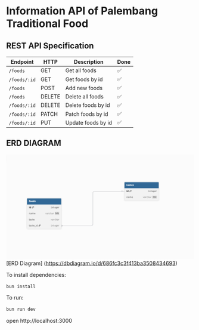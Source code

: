 # Information API of Palembang Traditional Food

## REST API Specification

| Endpoint     | HTTP   | Description        | Done |
| ------------ | ------ | ------------------ | ---- |
| `/foods`     | GET    | Get all foods      | ✅   |
| `/foods/:id` | GET    | Get foods by id    | ✅   |
| `/foods`     | POST   | Add new foods      | ✅   |
| `/foods`     | DELETE | Delete all foods   | ✅   |
| `/foods/:id` | DELETE | Delete foods by id | ✅   |
| `/foods/:id` | PATCH  | Patch foods by id  | ✅   |
| `/foods/:id` | PUT    | Update foods by id | ✅   |

## ERD DIAGRAM

![ERD Diagram](/assets/information-food.png)
[ERD Diagram] (https://dbdiagram.io/d/686fc3c3f413ba3508434693)

To install dependencies:

```sh
bun install
```

To run:

```sh
bun run dev
```

open http://localhost:3000
